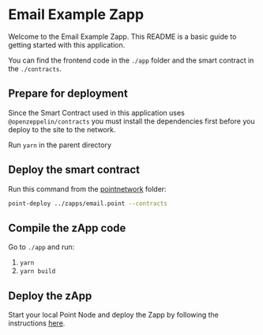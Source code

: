 # Email Example Zapp

Welcome to the Email Example Zapp. This README is a basic guide to getting started with this application.

You can find the frontend code in the ```./app``` folder and the smart contract in the ```./contracts```.

## Prepare for deployment

Since the Smart Contract used in this application uses `@openzeppelin/contracts` you must install the dependencies first before you deploy to the site to the network.

Run ```yarn``` in the parent directory

## Deploy the smart contract

Run this command from the [pointnetwork](https://github.com/pointnetwork/pointnetwork) folder:
```sh
point-deploy ../zapps/email.point --contracts
```

## Compile the zApp code

Go to ```./app``` and run:
1. ```yarn```
2. ```yarn build```

## Deploy the zApp

Start your local Point Node and deploy the Zapp by following the instructions [here](https://pointnetwork.github.io/docs/build-run-dev-node-and-services).